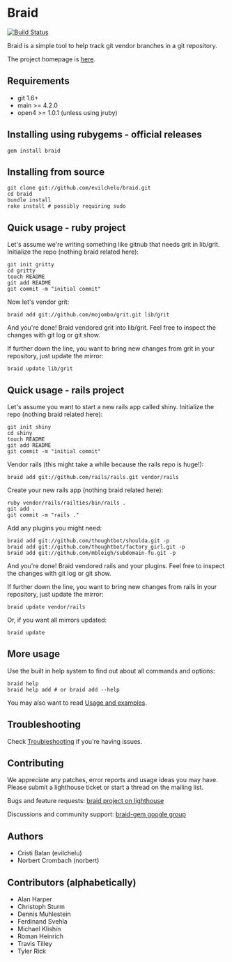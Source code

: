 # Braid

[![Build Status](https://secure.travis-ci.org/realityforge/braid.png?branch=master)](http://travis-ci.org/realityforge/braid)

Braid is a simple tool to help track git vendor branches in a git repository.

The project homepage is [here](http://github.com/realityforge/braid/wikis/home).

## Requirements

 * git 1.6+
 * main >= 4.2.0
 * open4 >= 1.0.1 (unless using jruby)

## Installing using rubygems - official releases

    gem install braid

## Installing from source

    git clone git://github.com/evilchelu/braid.git
    cd braid
    bundle install
    rake install # possibly requiring sudo

## Quick usage - ruby project

Let's assume we're writing something like gitnub that needs grit in lib/grit. Initialize the repo (nothing braid related here):

    git init gritty
    cd gritty
    touch README
    git add README
    git commit -m "initial commit"

Now let's vendor grit:

    braid add git://github.com/mojombo/grit.git lib/grit

And you're done! Braid vendored grit into lib/grit. Feel free to inspect the changes with git log or git show.

If further down the line, you want to bring new changes from grit in your repository, just update the mirror:

    braid update lib/grit

## Quick usage - rails project

Let's assume you want to start a new rails app called shiny. Initialize the repo (nothing braid related here):

    git init shiny
    cd shiny
    touch README
    git add README
    git commit -m "initial commit"

Vendor rails (this might take a while because the rails repo is huge!):

    braid add git://github.com/rails/rails.git vendor/rails

Create your new rails app (nothing braid related here):

    ruby vendor/rails/railties/bin/rails .
    git add .
    git commit -m "rails ."

Add any plugins you might need:

    braid add git://github.com/thoughtbot/shoulda.git -p
    braid add git://github.com/thoughtbot/factory_girl.git -p
    braid add git://github.com/mbleigh/subdomain-fu.git -p

And you're done! Braid vendored rails and your plugins. Feel free to inspect the changes with git log or git show.

If further down the line, you want to bring new changes from rails in your repository, just update the mirror:

    braid update vendor/rails

Or, if you want all mirrors updated:

    braid update

## More usage

Use the built in help system to find out about all commands and options:

    braid help
    braid help add # or braid add --help

You may also want to read [Usage and examples](http://github.com/evilchelu/braid/wikis/usage-and-examples).

## Troubleshooting

Check [Troubleshooting](http://github.com/evilchelu/braid/wikis/troubleshooting) if you're having issues.

## Contributing

We appreciate any patches, error reports and usage ideas you may have. Please submit a lighthouse ticket or start a thread on the mailing list.

Bugs and feature requests: [braid project on lighthouse](http://evilchelu.lighthouseapp.com/projects/10600-braid)

Discussions and community support: [braid-gem google group](http://groups.google.com/group/braid-gem)

## Authors

 * Cristi Balan (evilchelu)
 * Norbert Crombach (norbert)

## Contributors (alphabetically)

* Alan Harper
* Christoph Sturm
* Dennis Muhlestein
* Ferdinand Svehla
* Michael Klishin
* Roman Heinrich
* Travis Tilley
* Tyler Rick
